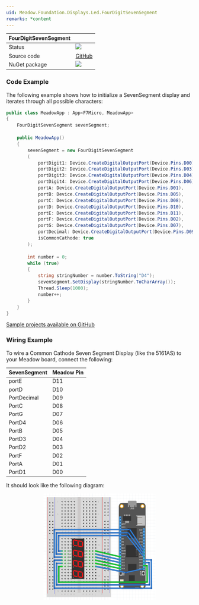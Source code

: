 ```yaml
---
uid: Meadow.Foundation.Displays.Led.FourDigitSevenSegment
remarks: *content
---
```


| FourDigitSevenSegment |             |
|-----------------------|-------------|
| Status        | <img src="https://img.shields.io/badge/Working-brightgreen" style="width: auto; height: -webkit-fill-available;" /> |
| Source code   | [GitHub](https://github.com/WildernessLabs/Meadow.Foundation/tree/master/Source/Meadow.Foundation.Peripherals/Displays.Led.FourDigitSevenSegment) |
| NuGet package | <a href="https://www.nuget.org/packages/Meadow.Foundation.Displays.Led.FourDigitSevenSegment/" target="_blank"><img src="https://img.shields.io/nuget/v/Meadow.Foundation.Displays.Led.FourDigitSevenSegment.svg?label=Meadow.Foundation.Displays.Led.FourDigitSevenSegment" style="width: auto; height: -webkit-fill-available;" /></a> |

### Code Example

The following example shows how to initialize a SevenSegment display and iterates through all possible characters:

```csharp
public class MeadowApp : App<F7Micro, MeadowApp>
{
    FourDigitSevenSegment sevenSegment;

    public MeadowApp()
    {
        sevenSegment = new FourDigitSevenSegment
        (
            portDigit1: Device.CreateDigitalOutputPort(Device.Pins.D00),
            portDigit2: Device.CreateDigitalOutputPort(Device.Pins.D03),
            portDigit3: Device.CreateDigitalOutputPort(Device.Pins.D04),
            portDigit4: Device.CreateDigitalOutputPort(Device.Pins.D06),
            portA: Device.CreateDigitalOutputPort(Device.Pins.D01),
            portB: Device.CreateDigitalOutputPort(Device.Pins.D05),
            portC: Device.CreateDigitalOutputPort(Device.Pins.D08),
            portD: Device.CreateDigitalOutputPort(Device.Pins.D10),
            portE: Device.CreateDigitalOutputPort(Device.Pins.D11),
            portF: Device.CreateDigitalOutputPort(Device.Pins.D02),
            portG: Device.CreateDigitalOutputPort(Device.Pins.D07),
            portDecimal: Device.CreateDigitalOutputPort(Device.Pins.D09),
            isCommonCathode: true
        );

        int number = 0;
        while (true)
        {
            string stringNumber = number.ToString("D4");
            sevenSegment.SetDisplay(stringNumber.ToCharArray());
            Thread.Sleep(1000);
            number++;
        }
    }
}

```
[Sample projects available on GitHub](https://github.com/WildernessLabs/Meadow.Foundation/tree/WIP/Source/Meadow.Foundation.Peripherals/Displays.Led.FourDigitSevenSegment/Samples/) 


### Wiring Example

To wire a Common Cathode Seven Segment Display (like the 5161AS) to your Meadow board, connect the following:

| SevenSegment   | Meadow Pin |
|----------------|------------|
| portE          | D11        |
| portD          | D10        |
| PortDecimal    | D09        |
| PortC          | D08        |
| PortG          | D07        |
| PortD4         | D06        |
| PortB          | D05        |
| PortD3         | D04        |
| PortD2         | D03        |
| PortF          | D02        |
| PortA          | D01        |
| PortD1         | D00        |

It should look like the following diagram:

<img src="../../API_Assets/Meadow.Foundation.Displays.Led.FourDigitSevenSegment/FourDigitSevenSegment_Fritzing.png" 
    style="width: 60%; display: block; margin-left: auto; margin-right: auto;" />